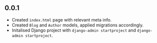 ## 0.0.1
*   Created `index.html` page with relevant meta info.
*   Created `Blog` and `Author` models, applied migrations accordingly. 
*   Initalised Django project with `django-admin startproject` and `django-admin startproject`.